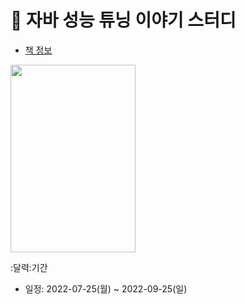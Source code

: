 # 📖 자바 성능 튜닝 이야기 스터디
- [책 정보](http://www.kyobobook.co.kr/product/detailViewKor.laf?barcode=9788966260928)

<img src="https://user-images.githubusercontent.com/66561524/178166808-cafed2fc-b020-458e-ad36-d35547d6cdb4.png" width="200" height="300"/>

:달력:기간
- 일정: 2022-07-25(월) ~ 2022-09-25(일)

